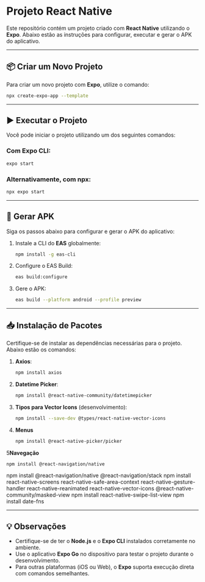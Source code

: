 # Projeto React Native

Este repositório contém um projeto criado com **React Native** utilizando o **Expo**. Abaixo estão as instruções para configurar, executar e gerar o APK do aplicativo.

---

## 📦 Criar um Novo Projeto

Para criar um novo projeto com **Expo**, utilize o comando:

```bash
npx create-expo-app --template
```

---

## ▶️ Executar o Projeto

Você pode iniciar o projeto utilizando um dos seguintes comandos:

### Com **Expo CLI**:
```bash
expo start
```

### Alternativamente, com **npx**:
```bash
npx expo start
```

---

## 📱 Gerar APK

Siga os passos abaixo para configurar e gerar o APK do aplicativo:

1. Instale a CLI do **EAS** globalmente:
   ```bash
   npm install -g eas-cli
   ```

2. Configure o EAS Build:
   ```bash
   eas build:configure
   ```

3. Gere o APK:
   ```bash
   eas build --platform android --profile preview
   ```

---

## 📥 Instalação de Pacotes

Certifique-se de instalar as dependências necessárias para o projeto. Abaixo estão os comandos:

1. **Axios**:
   ```bash
   npm install axios
   ```

2. **Datetime Picker**:
   ```bash
   npm install @react-native-community/datetimepicker
   ```

3. **Tipos para Vector Icons** (desenvolvimento):
   ```bash
   npm install --save-dev @types/react-native-vector-icons
   ```

4. **Menus**
   ```bash
   npm install @react-native-picker/picker
   ```

5**Navegação**
   ```bash
   npm install @react-navigation/native
   ```


npm install @react-navigation/native @react-navigation/stack
npm install react-native-screens react-native-safe-area-context react-native-gesture-handler react-native-reanimated react-native-vector-icons @react-native-community/masked-view
npm install react-native-swipe-list-view
npm install date-fns


---

## 💡 Observações

- Certifique-se de ter o **Node.js** e o **Expo CLI** instalados corretamente no ambiente.
- Use o aplicativo **Expo Go** no dispositivo para testar o projeto durante o desenvolvimento.
- Para outras plataformas (iOS ou Web), o **Expo** suporta execução direta com comandos semelhantes.

